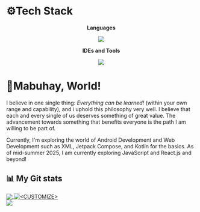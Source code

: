 # ⚙️Tech Stack

<p align=center><b>Languages</b></p>

<p align="center">
  <a href="https://skillicons.dev">
    <img src="https://skillicons.dev/icons?i=html,css,java,js,kotlin,cs,cpp,php" />
  </a>
</p>

<p align=center><b>IDEs and Tools</b></p>

<p align="center">
  <a href="https://skillicons.dev">
    <img src="https://skillicons.dev/icons?i=androidstudio,vscode,visualstudio,eclipse,figma,gcp,firebase,atom,unity" />
  </a>
</p>

# 👋Mabuhay, World!

I believe in one single thing: *Everything can be learned!* (within your own range and capability), and i uphold this philosophy very well. I believe that each and every single of us deserves something of great value. The advancement towards something that benefits everyone is the path I am willing to be part of. 

Currently, I'm exploring the world of Android Development and Web Development such as XML, Jetpack Compose, and Kotlin for the basics. As of mid-summer 2025, I am currently exploring JavaScript and React.js and beyond!

## 📊 My Git stats
<a href="https://github.com/danskyvich/danskyvich">
  <img align="center" src="https://github-readme-stats.vercel.app/api/top-langs/?username=danskyvich&hide=java,html,tex&title_color=ffffff&text_color=c9cacc&icon_color=2bbc8a&bg_color=1d1f21&langs_count=3" />
</a>
<a href="https://github.com/danskyvich/Organizely">
  <img align="center" src="https://github-readme-stats.vercel.app/api?username=danskyvich&show_icons=true&line_height=27&count_private=true&title_color=ffffff&text_color=c9cacc&icon_color=2bbc8a&bg_color=1d1f21" alt="<CUSTOMIZE>" />
</a>
<br>
<a href=”https://github.com/danskyvich/Organizely">
 <img align=”center” src=”https://github-readme-stats.vercel.app/api/pin/?username=danskyvich&repo=Organizely&title_color=ffffff&text_color=c9cacc&icon_color=2bbc8a&bg_color=1d1f21" />
</a>




